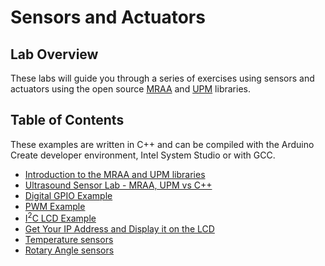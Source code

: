 # Sensors and Actuators

## Lab Overview

These labs will guide you through a series of exercises using sensors and actuators using the open source [MRAA](https://iotdk.intel.com/docs/master/mraa/) and [UPM](https://upm.mraa.io/) libraries.

## Table of Contents

These examples are written in C++ and can be compiled with the Arduino Create developer environment, Intel System Studio or with GCC.

* [Introduction to the MRAA and UPM libraries](https://github.com/SSG-DRD-IOT/lab-overview-mraa-and-upm-libraries/)
* [Ultrasound Sensor Lab - MRAA, UPM vs C++](https://github.com/SSG-DRD-IOT/ultrasound_sensor/)
* [Digital GPIO Example](https://github.com/SSG-DRD-IOT/lab-digital-sensors-arduino)
* [PWM Example](https://github.com/SSG-DRD-IOT/lab-pwm-sensors-arduino)
* [I<sup>2</sup>C LCD Example](https://github.com/SSG-DRD-IOT/lab-lcd-arduino)
* [Get Your IP Address and Display it on the LCD](https://github.com/SSG-DRD-IOT/lab-IP-to-LCD-Arduino)
* [Temperature sensors](https://github.com/SSG-DRD-IOT/lab-temperature-humidity-arduino)
* [Rotary Angle sensors](https://github.com/SSG-DRD-IOT/lab-rotary-angle-sensor-c)
